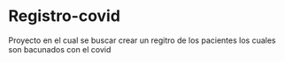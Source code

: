 # Registro-covid
Proyecto en el cual se buscar crear un regitro de los pacientes los cuales son bacunados con el covid
